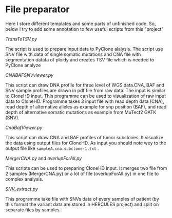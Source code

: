 # File preparator
Here I store different templates
and some parts of unfinished code.
So, below I try to add some annotation to few useful scripts from this "project"

*TransToTSV.py*

The script is used to prepare input data to PyClone alalysis. The script use SNV file with data of single somatic mutations and CNA file with segmentation datata of ploidy and creates TSV file which is needed to PyClone analyze 

*CNABAFSNVviewer.py*

This script can draw DNA profile for three level of WGS data.CNA, BAF and SNV sample profiles are drawn in pdf file from raw data. The input is similar to CloneHD input. This programme can be used to visualization of raw input data to CloneHD. Programme takes 3 input file with read depth data (CNA), read depth of alternative alleles as example for snp position (BAF), and  read depth of alternative somatic mutations as example from MuTect2 GATK (SNV). 

*CnaBafViewer.py*

This script can draw CNA and BAF profiles of tumor subclones. It visualize the data using output files for CloneHD. As input you should  note wey to the output file like `sampleA.cna.subclone-1.txt` .

*MergerCNA.py* and *overlupForAll.py*

This scripts can be used to preparing CloneHD input. It merges two file from 2 samples (MergerCNA.py) or a lot of file (overlupForAll.py) in one file to complex analysis.

*SNV_extract.py*

This programme take file with SNVs data of every samples of patient (by this format the variant data are stored in HERCULES project) and split on separate files by samples.
